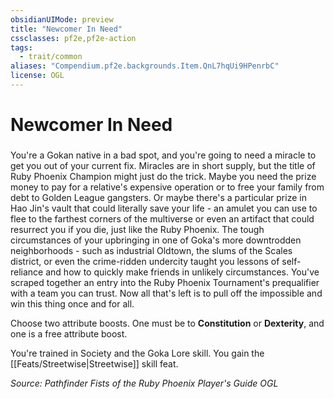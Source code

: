 ```yaml
---
obsidianUIMode: preview
title: "Newcomer In Need"
cssclasses: pf2e,pf2e-action
tags:
  - trait/common
aliases: "Compendium.pf2e.backgrounds.Item.QnL7hqUi9HPenrbC"
license: OGL
---
```

# Newcomer In Need

### 






You're a Gokan native in a bad spot, and you're going to need a miracle to get you out of your current fix. Miracles are in short supply, but the title of Ruby Phoenix Champion might just do the trick. Maybe you need the prize money to pay for a relative's expensive operation or to free your family from debt to Golden League gangsters. Or maybe there's a particular prize in Hao Jin's vault that could literally save your life - an amulet you can use to flee to the farthest corners of the multiverse or even an artifact that could resurrect you if you die, just like the Ruby Phoenix. The tough circumstances of your upbringing in one of Goka's more downtrodden neighborhoods - such as industrial Oldtown, the slums of the Scales district, or even the crime-ridden undercity taught you lessons of self-reliance and how to quickly make friends in unlikely circumstances. You've scraped together an entry into the Ruby Phoenix Tournament's prequalifier with a team you can trust. Now all that's left is to pull off the impossible and win this thing once and for all.

Choose two attribute boosts. One must be to **Constitution** or **Dexterity**, and one is a free attribute boost.

You're trained in Society and the Goka Lore skill. You gain the [[Feats/Streetwise|Streetwise]] skill feat.

*Source: Pathfinder Fists of the Ruby Phoenix Player's Guide*
*OGL*